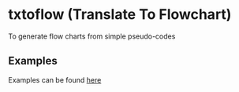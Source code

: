 # txtoflow (Translate To Flowchart)

To generate flow charts from simple pseudo-codes

## Examples

Examples can be found [here](https://github.com/KrishKasula/txtoflow/tree/master/examples)
